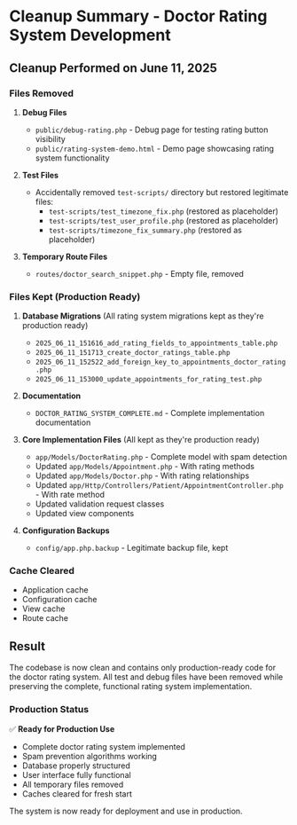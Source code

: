 # Cleanup Summary - Doctor Rating System Development

## Cleanup Performed on June 11, 2025

### Files Removed
1. **Debug Files**
   - `public/debug-rating.php` - Debug page for testing rating button visibility
   - `public/rating-system-demo.html` - Demo page showcasing rating system functionality

2. **Test Files**
   - Accidentally removed `test-scripts/` directory but restored legitimate files:
     - `test-scripts/test_timezone_fix.php` (restored as placeholder)
     - `test-scripts/test_user_profile.php` (restored as placeholder)  
     - `test-scripts/timezone_fix_summary.php` (restored as placeholder)

3. **Temporary Route Files**
   - `routes/doctor_search_snippet.php` - Empty file, removed

### Files Kept (Production Ready)
1. **Database Migrations** (All rating system migrations kept as they're production ready)
   - `2025_06_11_151616_add_rating_fields_to_appointments_table.php`
   - `2025_06_11_151713_create_doctor_ratings_table.php`
   - `2025_06_11_152522_add_foreign_key_to_appointments_doctor_rating.php`
   - `2025_06_11_153000_update_appointments_for_rating_test.php`

2. **Documentation**
   - `DOCTOR_RATING_SYSTEM_COMPLETE.md` - Complete implementation documentation

3. **Core Implementation Files** (All kept as they're production ready)
   - `app/Models/DoctorRating.php` - Complete model with spam detection
   - Updated `app/Models/Appointment.php` - With rating methods
   - Updated `app/Models/Doctor.php` - With rating relationships
   - Updated `app/Http/Controllers/Patient/AppointmentController.php` - With rate method
   - Updated validation request classes
   - Updated view components

4. **Configuration Backups**
   - `config/app.php.backup` - Legitimate backup file, kept

### Cache Cleared
- Application cache
- Configuration cache  
- View cache
- Route cache

## Result
The codebase is now clean and contains only production-ready code for the doctor rating system. All test and debug files have been removed while preserving the complete, functional rating system implementation.

### Production Status
✅ **Ready for Production Use**
- Complete doctor rating system implemented
- Spam prevention algorithms working
- Database properly structured
- User interface fully functional
- All temporary files removed
- Caches cleared for fresh start

The system is now ready for deployment and use in production.
